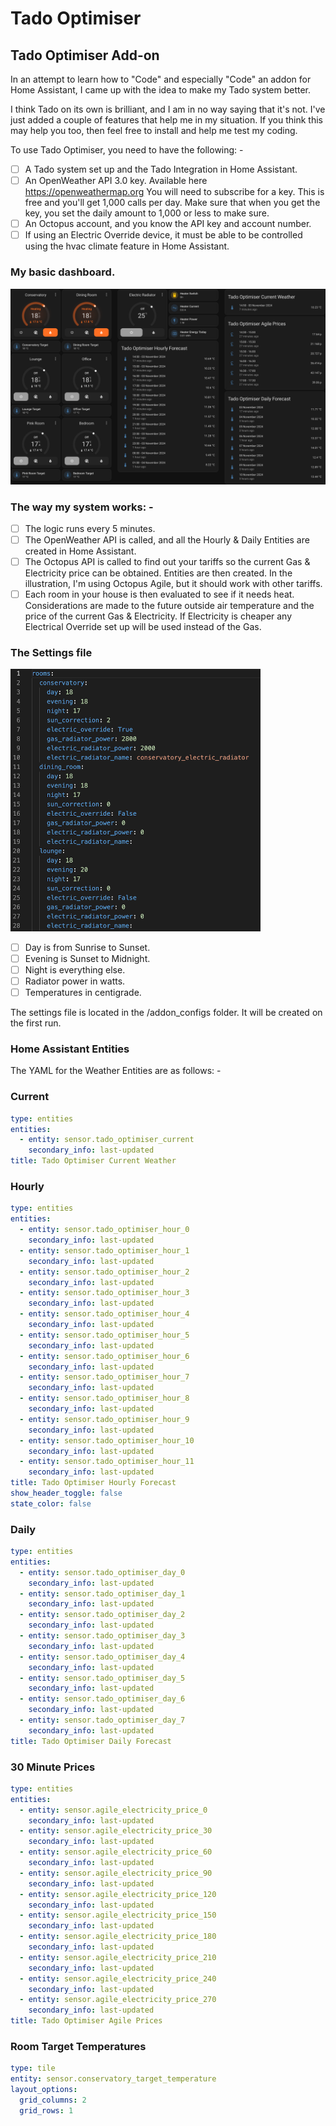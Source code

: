 #  Tado Optimiser
## Tado Optimiser Add-on

In an attempt to learn how to "Code" and especially "Code"
an addon for Home Assistant, I came up with the idea to make my Tado system better.

I think Tado on its own is brilliant, and I am in no way saying that it's not.
I've just added a couple of features that help me in my situation.
If you think this may help you too, then feel free to install and help me test my coding.

To use Tado Optimiser, you need to have the following: -

- [ ] A Tado system set up and the Tado Integration in Home Assistant.
- [ ] An OpenWeather API 3.0 key. Available here https://openweathermap.org You will need to subscribe for a key. This is free and you'll get 1,000 calls per day. Make sure that when you get the key, you set the daily amount to 1,000 or less to make sure.
- [ ] An Octopus account, and you know the API key and account number.
- [ ] If using an Electric Override device, it must be able to be controlled using the hvac climate feature in Home Assistant.

### My basic dashboard.

<img src="https://github.com/charlie-chester/tado_optimiser/blob/main/tado_optimiser/images/dash_1.png?raw=true" alt="Basic Dashboard" width="800">

### The way my system works: -
- [ ] The logic runs every 5 minutes.
- [ ] The OpenWeather API is called, and all the Hourly & Daily Entities are created in Home Assistant.
- [ ] The Octopus API is called to find out your tariffs so the current Gas & Electricity price can be obtained. Entities are then created. In the illustration, I'm using Octopus Agile, but it should work with other tariffs.
- [ ] Each room in your house is then evaluated to see if it needs heat. Considerations are made to the future outside air temperature and the price of the current Gas & Electricity. If Electricity is cheaper any Electrical Override set up will be used instead of the Gas.  

### The Settings file

<img src="https://github.com/charlie-chester/tado_optimiser/blob/main/tado_optimiser/images/settings_1.png?raw=true" alt="Settings File" width="400">

- [ ] Day is from Sunrise to Sunset.
- [ ] Evening is Sunset to Midnight.
- [ ] Night is everything else.
- [ ] Radiator power in watts.
- [ ] Temperatures in centigrade.

The settings file is located in the /addon_configs folder. It will be created on the first run.

### Home Assistant Entities

The YAML for the Weather Entities are as follows: -

### Current
```yaml
type: entities
entities:
  - entity: sensor.tado_optimiser_current
    secondary_info: last-updated
title: Tado Optimiser Current Weather
```
### Hourly
```yaml
type: entities
entities:
  - entity: sensor.tado_optimiser_hour_0
    secondary_info: last-updated
  - entity: sensor.tado_optimiser_hour_1
    secondary_info: last-updated
  - entity: sensor.tado_optimiser_hour_2
    secondary_info: last-updated
  - entity: sensor.tado_optimiser_hour_3
    secondary_info: last-updated
  - entity: sensor.tado_optimiser_hour_4
    secondary_info: last-updated
  - entity: sensor.tado_optimiser_hour_5
    secondary_info: last-updated
  - entity: sensor.tado_optimiser_hour_6
    secondary_info: last-updated
  - entity: sensor.tado_optimiser_hour_7
    secondary_info: last-updated
  - entity: sensor.tado_optimiser_hour_8
    secondary_info: last-updated
  - entity: sensor.tado_optimiser_hour_9
    secondary_info: last-updated
  - entity: sensor.tado_optimiser_hour_10
    secondary_info: last-updated
  - entity: sensor.tado_optimiser_hour_11
    secondary_info: last-updated
title: Tado Optimiser Hourly Forecast
show_header_toggle: false
state_color: false
```
### Daily
```yaml
type: entities
entities:
  - entity: sensor.tado_optimiser_day_0
    secondary_info: last-updated
  - entity: sensor.tado_optimiser_day_1
    secondary_info: last-updated
  - entity: sensor.tado_optimiser_day_2
    secondary_info: last-updated
  - entity: sensor.tado_optimiser_day_3
    secondary_info: last-updated
  - entity: sensor.tado_optimiser_day_4
    secondary_info: last-updated
  - entity: sensor.tado_optimiser_day_5
    secondary_info: last-updated
  - entity: sensor.tado_optimiser_day_6
    secondary_info: last-updated
  - entity: sensor.tado_optimiser_day_7
    secondary_info: last-updated
title: Tado Optimiser Daily Forecast
```
### 30 Minute Prices
```yaml
type: entities
entities:
  - entity: sensor.agile_electricity_price_0
    secondary_info: last-updated
  - entity: sensor.agile_electricity_price_30
    secondary_info: last-updated
  - entity: sensor.agile_electricity_price_60
    secondary_info: last-updated
  - entity: sensor.agile_electricity_price_90
    secondary_info: last-updated
  - entity: sensor.agile_electricity_price_120
    secondary_info: last-updated
  - entity: sensor.agile_electricity_price_150
    secondary_info: last-updated
  - entity: sensor.agile_electricity_price_180
    secondary_info: last-updated
  - entity: sensor.agile_electricity_price_210
    secondary_info: last-updated
  - entity: sensor.agile_electricity_price_240
    secondary_info: last-updated
  - entity: sensor.agile_electricity_price_270
    secondary_info: last-updated
title: Tado Optimiser Agile Prices
```
### Room Target Temperatures
```yaml
type: tile
entity: sensor.conservatory_target_temperature
layout_options:
  grid_columns: 2
  grid_rows: 1
```
